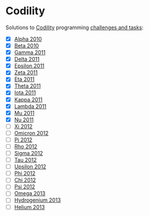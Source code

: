 Codility
========

Solutions to [Codility](http://codility.com/) programming [challenges and tasks](http://codility.com/train/):

- [x] [Alpha 2010](https://codility.com/demo/take-sample-test/alpha2010/)
- [x] [Beta 2010](https://codility.com/demo/take-sample-test/beta2010/)
- [x] [Gamma 2011](https://codility.com/demo/take-sample-test/gamma2011/)
- [x] [Delta 2011](https://codility.com/demo/take-sample-test/delta2011/)
- [x] [Epsilon 2011](https://codility.com/demo/take-sample-test/epsilon2011/)
- [x] [Zeta 2011](https://codility.com/demo/take-sample-test/zeta2011/)
- [x] [Eta 2011](https://codility.com/demo/take-sample-test/eta2011/)
- [x] [Theta 2011](https://codility.com/demo/take-sample-test/theta2011/)
- [x] [Iota 2011](https://codility.com/demo/take-sample-test/iota2011/)
- [x] [Kappa 2011](http://codility.com/demo/take-sample-test/kappa2011)
- [x] [Lambda 2011](http://codility.com/demo/take-sample-test/lambda2011)
- [x] [Mu 2011](http://codility.com/demo/take-sample-test/mu2011)
- [x] [Nu 2011](http://codility.com/demo/take-sample-test/nu2011)
- [ ] [Xi 2012](http://codility.com/demo/take-sample-test/xi2012)
- [ ] [Omicron 2012](http://codility.com/demo/take-sample-test/omicron2012)
- [ ] [Pi 2012](http://codility.com/demo/take-sample-test/pi2012)
- [ ] [Rho 2012](http://codility.com/demo/take-sample-test/rho2012)
- [ ] [Sigma 2012](http://codility.com/demo/take-sample-test/sigma2012)
- [ ] [Tau 2012](http://codility.com/demo/take-sample-test/tau2012)
- [ ] [Upsilon 2012](http://codility.com/demo/take-sample-test/upsilon2012)
- [ ] [Phi 2012](http://codility.com/demo/take-sample-test/phi2012)
- [ ] [Chi 2012](http://codility.com/demo/take-sample-test/chi2012)
- [ ] [Psi 2012](http://codility.com/demo/take-sample-test/psi2012/)
- [ ] [Omega 2013](http://codility.com/demo/take-sample-test/omega2013)
- [ ] [Hydrogenium 2013](http://codility.com/demo/take-sample-test/hydrogenium2013)
- [ ] [Helium 2013](http://codility.com/demo/take-sample-test/helium2013)